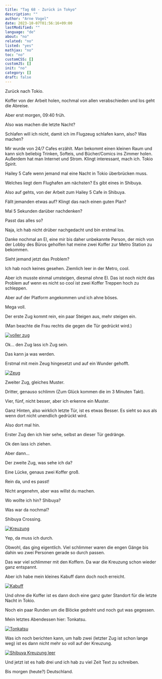 ```yaml
---
title: "Tag 68 - Zurück in Tokyo"
description: ""
author: "Arne Vogel"
date: 2023-10-07T01:56:16+09:00
lastModified: ""
language: "de"
about: "no"
related: "no"
listed: "yes"
mathjax: "no"
toc: "no"
customCSS: []
customJS: []
init: "no"
category: []
draft: false
---
```


Zurück nach Tokio.

Koffer von der Arbeit holen, nochmal von allen verabschieden und los geht die Abreise.

Aber erst morgen, 09:40 früh.

Also was machen die letzte Nacht?

Schlafen will ich nicht, damit ich im Flugzeug schlafen kann, also? Was machen?

Mir wurde von 24/7 Cafes erzählt.
Man bekommt einen kleinen Raum und kann sich beliebig Trinken, Softeis, und Bücher/Comics ins Zimmer holen.
Außerdem hat man Internet und Strom.
Klingt interessant, mach ich.
Tokio Spirit.

Hailey 5 Cafe wenn jemand mal eine Nacht in Tokio überbrücken muss.

Welches liegt dem Flughafen am nächsten?
Es gibt eines in Shibuya.

Also auf gehts, von der Arbeit zum Hailey 5 Cafe in Shibuya.

Fällt jemanden etwas auf?
Klingt das nach einen guten Plan?

Mal 5 Sekunden darüber nachdenken?

Passt das alles so?

Naja, ich hab nicht drüber nachgedacht und bin erstmal los.

Danke nochmal an El, eine mir bis daher unbekannte Person, der mich von der Lobby des Büros geholfen hat meine zwei Koffer zur Metro Station zu bekommen.

Sieht jemand jetzt das Problem?

Ich hab noch keines gesehen.
Ziemlich leer in der Metro, cool.

Aber ich musste einmal umsteigen, diesmal ohne El.
Das ist noch nicht das Problem auf wenn es nicht so cool ist zwei Koffer Treppen hoch zu schleppen.

Aber auf der Platform angekommen und ich ahne böses.

Mega voll.

Der erste Zug kommt rein, ein paar Steigen aus, mehr steigen ein.

(Man beachte die Frau rechts die gegen die Tür gedrückt wird.)

[![voller zug](voll-small.jpg)](voll.jpg)

Ok… den Zug lass ich Zug sein.

Das kann ja was werden.

Erstmal mit mein Zeug hingesetzt und auf ein Wunder gehofft.

[![Zeug](zeug-small.jpg)](zeug.jpg)

Zweiter Zug, gleiches Muster.

Dritter, genauso schlimm (Zum Glück kommen die im 3 Minuten Takt).

Vier, fünf, nicht besser, aber ich erkenne ein Muster.

Ganz Hinten, also wirklich letzte Tür, ist es etwas Besser.
Es sieht so aus als wenn dort nicht unendlich gedrückt wird.

Also dort mal hin.

Erster Zug den ich hier sehe, selbst an dieser Tür gedränge.

Ok den lass ich ziehen.

Aber dann…

Der zweite Zug, was sehe ich da?

Eine Lücke, genaus zwei Koffer groß.

Rein da, und es passt!

Nicht angenehm, aber was willst du machen.

Wo wollte ich hin? Shibuya?

Was war da nochmal?

Shibuya Crossing.

[![Kreuzung](kreuzung-small.jpg)](kreuzung.jpg)

Yep, da muss ich durch.

Obwohl, das ging eigentlich.
Viel schlimmer waren die engen Gänge bis dahin wo zwei Personen gerade so durch passen.

Das war viel schlimmer mit den Koffern.
Da war die Kreuzung schon wieder ganz entspannt.

Aber ich habe mein kleines Kabuff dann doch noch erreicht.

[![Kabuff](kabuff-small.jpg)](kabuff.jpg)

Und ohne die Koffer ist es dann doch eine ganz guter Standort für die letzte Nacht in Tokio.

Noch ein paar Runden um die Blöcke gedreht und noch gut was gegessen.

Mein letztes Abendessen hier: Tonkatsu.

[![Tonkatsu](tonkatsu-small.jpg)](tonkatsu.jpg)

Was ich noch berichten kann, um halb zwei (letzter Zug ist schon lange weg) ist es dann nicht mehr so voll auf der Kreuzung.

[![Shibuya Kreuzung leer](leer-small.jpg)](leer.jpg)

Und jetzt ist es halb drei und ich hab zu viel Zeit Text zu schreiben.

Bis morgen (heute?) Deutschland.

